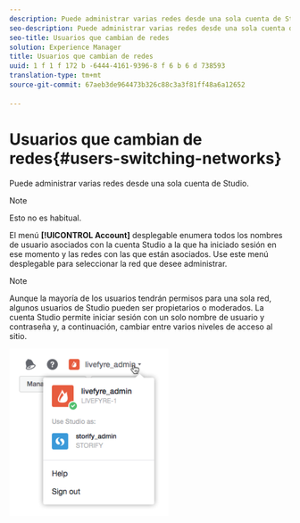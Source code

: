 ```yaml
---
description: Puede administrar varias redes desde una sola cuenta de Studio.
seo-description: Puede administrar varias redes desde una sola cuenta de Studio.
seo-title: Usuarios que cambian de redes
solution: Experience Manager
title: Usuarios que cambian de redes
uuid: 1 f 1 f 172 b -6444-4161-9396-8 f 6 b 6 d 738593
translation-type: tm+mt
source-git-commit: 67aeb3de964473b326c88c3a3f81ff48a6a12652

---
```



# Usuarios que cambian de redes{#users-switching-networks}

Puede administrar varias redes desde una sola cuenta de Studio.

>[!NOTE]
>
>Esto no es habitual.

El menú **[!UICONTROL Account]** desplegable enumera todos los nombres de usuario asociados con la cuenta Studio a la que ha iniciado sesión en ese momento y las redes con las que están asociados. Use este menú desplegable para seleccionar la red que desee administrar.

>[!NOTE]
>
>Aunque la mayoría de los usuarios tendrán permisos para una sola red, algunos usuarios de Studio pueden ser propietarios o moderados. La cuenta Studio permite iniciar sesión con un solo nombre de usuario y contraseña y, a continuación, cambiar entre varios niveles de acceso al sitio.

![](assets/UsersChangeAccount-285x300.png)

